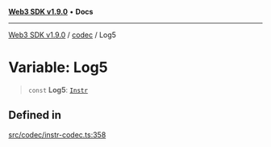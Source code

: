 [**Web3 SDK v1.9.0**](../../../README.md) • **Docs**

***

[Web3 SDK v1.9.0](../../../globals.md) / [codec](../README.md) / Log5

# Variable: Log5

> `const` **Log5**: [`Instr`](../type-aliases/Instr.md)

## Defined in

[src/codec/instr-codec.ts:358](https://github.com/Mystic-Nayy/alephium-web3/blob/ee41f5e0e7d7fb0b155fe62f05b2ac03772895ca/packages/web3/src/codec/instr-codec.ts#L358)

